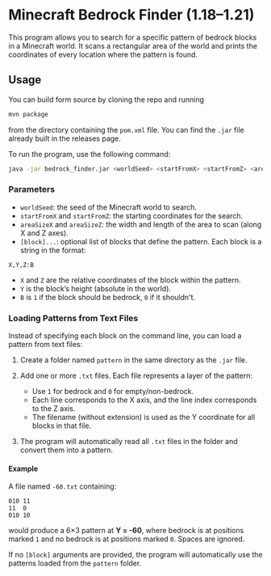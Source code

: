 # Minecraft Bedrock Finder (1.18–1.21)

This program allows you to search for a specific pattern of bedrock blocks in a Minecraft world. It scans a rectangular area of the world and prints the coordinates of every location where the pattern is found.

## Usage

You can build form source by cloning the repo and running

```bash
mvn package
```

from the directory containing the `pom.xml` file. You can find the `.jar` file already built in the releases page.

To run the program, use the following command:

```bash
java -jar bedrock_finder.jar <worldSeed> <startFromX> <startFromZ> <areaSizeX> <areaSizeZ> [<block>...]
```

### Parameters

- `worldSeed`: the seed of the Minecraft world to search.
- `startFromX` and `startFromZ`: the starting coordinates for the search.
- `areaSizeX` and `areaSizeZ`: the width and length of the area to scan (along X and Z axes).
- `[block]...`: optional list of blocks that define the pattern. Each block is a string in the format:

```
X,Y,Z:B
```

- `X` and `Z` are the relative coordinates of the block within the pattern.
- `Y` is the block’s height (absolute in the world).
- `B` is `1` if the block should be bedrock, `0` if it shouldn't.

### Loading Patterns from Text Files

Instead of specifying each block on the command line, you can load a pattern from text files:

1. Create a folder named `pattern` in the same directory as the `.jar` file.
2. Add one or more `.txt` files. Each file represents a layer of the pattern:

   - Use `1` for bedrock and `0` for empty/non-bedrock.
   - Each line corresponds to the X axis, and the line index corresponds to the Z axis.
   - The filename (without extension) is used as the Y coordinate for all blocks in that file.

3. The program will automatically read all `.txt` files in the folder and convert them into a pattern.

#### Example

A file named `-60.txt` containing:

```
010 11
11  0
010 10
```

would produce a 6×3 pattern at **Y = -60**, where bedrock is at positions marked `1` and no bedrock is at positions marked `0`. Spaces are ignored.

If no `[block]` arguments are provided, the program will automatically use the patterns loaded from the `pattern` folder.

